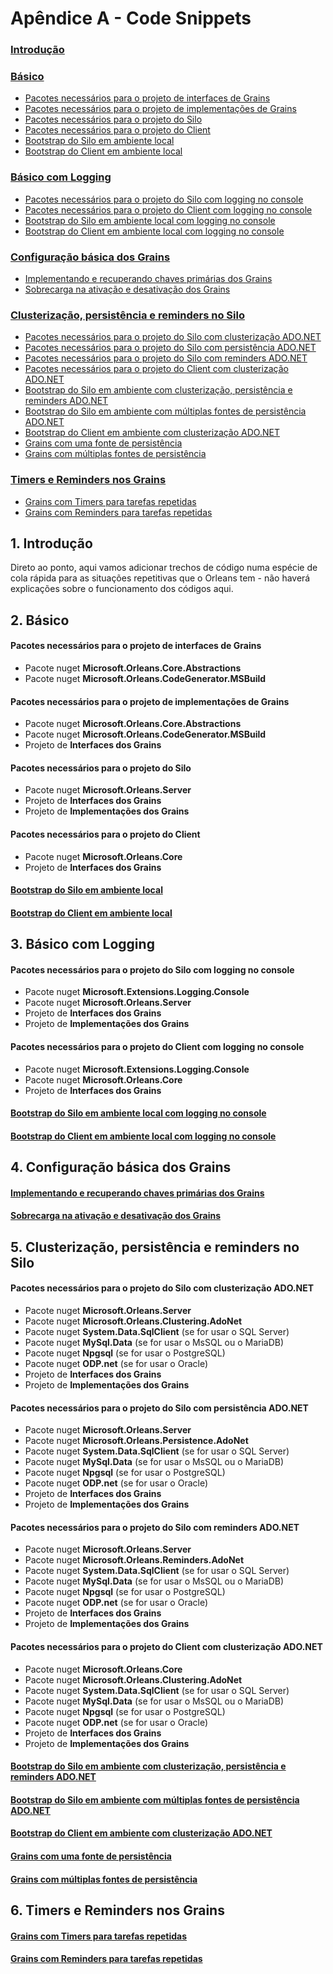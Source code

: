 # Apêndice A - Code Snippets

### [Introdução](#1-introdução)

### [Básico](#2-básico)

- [Pacotes necessários para o projeto de interfaces de Grains](#pacotes-necessários-para-o-projeto-de-interfaces-de-grains)
- [Pacotes necessários para o projeto de implementações de Grains](#pacotes-necessários-para-o-projeto-de-implementações-de-grains)
- [Pacotes necessários para o projeto do Silo](#pacotes-necessários-para-o-projeto-do-silo)
- [Pacotes necessários para o projeto do Client](#pacotes-necessários-para-o-projeto-do-client)
- [Bootstrap do Silo em ambiente local](#bootstrap-do-silo-em-ambiente-local)
- [Bootstrap do Client em ambiente local](#bootstrap-do-client-em-ambiente-local)

### [Básico com Logging](#3-básico-com-logging)

- [Pacotes necessários para o projeto do Silo com logging no console](#pacotes-necessários-para-o-projeto-do-silo-com-logging-no-console)
- [Pacotes necessários para o projeto do Client com logging no console](#pacotes-necessários-para-o-projeto-do-client-com-logging-no-console)
- [Bootstrap do Silo em ambiente local com logging no console](#bootstrap-do-silo-em-ambiente-local-com-logging-no-console)
- [Bootstrap do Client em ambiente local com logging no console](#bootstrap-do-client-em-ambiente-local-com-logging-no-console)

### [Configuração básica dos Grains](#4-configuração-básica-dos-grains)

- [Implementando e recuperando chaves primárias dos Grains](#implementando-e-recuperando-chaves-primárias-dos-grains)
- [Sobrecarga na ativação e desativação dos Grains](#sobrecarga-na-ativação-e-desativação-dos-grains)

### [Clusterização, persistência e reminders no Silo](#5-clusterização,-persistência-e-reminders-no-silo)

- [Pacotes necessários para o projeto do Silo com clusterização ADO.NET](#pacotes-necessários-para-o-projeto-do-silo-com-clusterização-adonet)
- [Pacotes necessários para o projeto do Silo com persistência ADO.NET](#pacotes-necessários-para-o-projeto-do-silo-com-persistência-adonet)
- [Pacotes necessários para o projeto do Silo com reminders ADO.NET](#pacotes-necessários-para-o-projeto-do-silo-com-reminders-adonet)
- [Pacotes necessários para o projeto do Client com clusterização ADO.NET](#pacotes-necessários-para-o-projeto-do-client-com-clusterização-adonet)
- [Bootstrap do Silo em ambiente com clusterização, persistência e reminders ADO.NET](#bootstrap-do-silo-em-ambiente-com-clusterização,-persistência-e-reminders-adonet)
- [Bootstrap do Silo em ambiente com múltiplas fontes de persistência ADO.NET](#bootstrap-do-silo-em-ambiente-com-múltiplas-fontes-de-persistência-adonet)
- [Bootstrap do Client em ambiente com clusterização ADO.NET](#bootstrap-do-client-em-ambiente-com-clusterização-adonet)
- [Grains com uma fonte de persistência](#grains-com-uma-fonte-de-persistência)
- [Grains com múltiplas fontes de persistência](#grains-com-múltiplas-fontes-de-persistência)

### [Timers e Reminders nos Grains](#6-timers-e-reminders-nos-grains)

- [Grains com Timers para tarefas repetidas](#grains-com-timers-para-tarefas-repetidas)
- [Grains com Reminders para tarefas repetidas](#grains-com-reminders-para-tarefas-repetidas)

## 1. Introdução

Direto ao ponto, aqui vamos adicionar trechos de código numa espécie de cola rápida para as situações repetitivas que o Orleans tem - não haverá explicações sobre o funcionamento dos códigos aqui.

## 2. Básico

#### Pacotes necessários para o projeto de interfaces de Grains

- Pacote nuget **Microsoft.Orleans.Core.Abstractions**
- Pacote nuget **Microsoft.Orleans.CodeGenerator.MSBuild**

#### Pacotes necessários para o projeto de implementações de Grains

- Pacote nuget **Microsoft.Orleans.Core.Abstractions**
- Pacote nuget **Microsoft.Orleans.CodeGenerator.MSBuild**
- Projeto de **Interfaces dos Grains**

#### Pacotes necessários para o projeto do Silo

- Pacote nuget **Microsoft.Orleans.Server**
- Projeto de **Interfaces dos Grains**
- Projeto de **Implementações dos Grains**

#### Pacotes necessários para o projeto do Client

- Pacote nuget **Microsoft.Orleans.Core**
- Projeto de **Interfaces dos Grains**

#### [Bootstrap do Silo em ambiente local](https://github.com/prrandrade/OrleansStudy/tree/master/Ap%C3%AAndice%20A%20-%20Code%20Snippets/01%20-%20Bootstrap%20do%20Silo%20em%20ambiente%20local)

#### [Bootstrap do Client em ambiente local](https://github.com/prrandrade/OrleansStudy/tree/master/Ap%C3%AAndice%20A%20-%20Code%20Snippets/02%20-%20Bootstrap%20do%20Client%20em%20ambiente%20local)

## 3. Básico com Logging

#### Pacotes necessários para o projeto do Silo com logging no console

- Pacote nuget **Microsoft.Extensions.Logging.Console**
- Pacote nuget **Microsoft.Orleans.Server**
- Projeto de **Interfaces dos Grains**
- Projeto de **Implementações dos Grains**

#### Pacotes necessários para o projeto do Client com logging no console

- Pacote nuget **Microsoft.Extensions.Logging.Console**
- Pacote nuget **Microsoft.Orleans.Core**
- Projeto de **Interfaces dos Grains**

#### [Bootstrap do Silo em ambiente local com logging no console](https://github.com/prrandrade/OrleansStudy/tree/master/Ap%C3%AAndice%20A%20-%20Code%20Snippets/03%20-%20Bootstrap%20do%20Silo%20em%20ambiente%20local%20com%20logging%20no%20console)

#### [Bootstrap do Client em ambiente local com logging no console](https://github.com/prrandrade/OrleansStudy/tree/master/Ap%C3%AAndice%20A%20-%20Code%20Snippets/04%20-%20Bootstrap%20do%20Client%20em%20ambiente%20local%20com%20logging%20no%20console)

## 4. Configuração básica dos Grains

#### [Implementando e recuperando chaves primárias dos Grains](https://github.com/prrandrade/OrleansStudy/tree/master/Ap%C3%AAndice%20A%20-%20Code%20Snippets/05%20-%20Implementando%20e%20recuperando%20chaves%20prim%C3%A1rias%20dos%20Grains)

#### [Sobrecarga na ativação e desativação dos Grains](https://github.com/prrandrade/OrleansStudy/tree/master/Ap%C3%AAndice%20A%20-%20Code%20Snippets/06%20-%20Sobrecarga%20na%20ativa%C3%A7%C3%A3o%20e%20desativa%C3%A7%C3%A3o%20dos%20Grains)

## 5. Clusterização, persistência e reminders no Silo

#### Pacotes necessários para o projeto do Silo com clusterização ADO.NET

- Pacote nuget **Microsoft.Orleans.Server**
- Pacote nuget **Microsoft.Orleans.Clustering.AdoNet**
- Pacote nuget **System.Data.SqlClient** (se for usar o SQL Server)
- Pacote nuget **MySql.Data** (se for usar o MsSQL ou o MariaDB)
- Pacote nuget **Npgsql** (se for usar o PostgreSQL)
- Pacote nuget **ODP.net** (se for usar o Oracle)
- Projeto de **Interfaces dos Grains**
- Projeto de **Implementações dos Grains**

#### Pacotes necessários para o projeto do Silo com persistência ADO.NET

- Pacote nuget **Microsoft.Orleans.Server**
- Pacote nuget **Microsoft.Orleans.Persistence.AdoNet**
- Pacote nuget **System.Data.SqlClient** (se for usar o SQL Server)
- Pacote nuget **MySql.Data** (se for usar o MsSQL ou o MariaDB)
- Pacote nuget **Npgsql** (se for usar o PostgreSQL)
- Pacote nuget **ODP.net** (se for usar o Oracle)
- Projeto de **Interfaces dos Grains**
- Projeto de **Implementações dos Grains**

#### Pacotes necessários para o projeto do Silo com reminders ADO.NET

- Pacote nuget **Microsoft.Orleans.Server**
- Pacote nuget **Microsoft.Orleans.Reminders.AdoNet**
- Pacote nuget **System.Data.SqlClient** (se for usar o SQL Server)
- Pacote nuget **MySql.Data** (se for usar o MsSQL ou o MariaDB)
- Pacote nuget **Npgsql** (se for usar o PostgreSQL)
- Pacote nuget **ODP.net** (se for usar o Oracle)
- Projeto de **Interfaces dos Grains**
- Projeto de **Implementações dos Grains**

#### Pacotes necessários para o projeto do Client com clusterização ADO.NET

- Pacote nuget **Microsoft.Orleans.Core**
- Pacote nuget **Microsoft.Orleans.Clustering.AdoNet**
- Pacote nuget **System.Data.SqlClient** (se for usar o SQL Server)
- Pacote nuget **MySql.Data** (se for usar o MsSQL ou o MariaDB)
- Pacote nuget **Npgsql** (se for usar o PostgreSQL)
- Pacote nuget **ODP.net** (se for usar o Oracle)
- Projeto de **Interfaces dos Grains**
- Projeto de **Implementações dos Grains**

#### [Bootstrap do Silo em ambiente com clusterização, persistência e reminders ADO.NET](https://github.com/prrandrade/OrleansStudy/tree/master/Ap%C3%AAndice%20A%20-%20Code%20Snippets/07%20-%20Bootstrap%20do%20Silo%20em%20ambiente%20com%20clusteriza%C3%A7%C3%A3o%2C%20persist%C3%AAncia%20e%20reminders%20ADO.NET)

#### [Bootstrap do Silo em ambiente com múltiplas fontes de persistência ADO.NET](https://github.com/prrandrade/OrleansStudy/tree/master/Ap%C3%AAndice%20A%20-%20Code%20Snippets/08%20-%20Bootstrap%20do%20Silo%20em%20ambiente%20com%20m%C3%BAltiplas%20fontes%20de%20persist%C3%AAncia%20ADO.NET)

#### [Bootstrap do Client em ambiente com clusterização ADO.NET](https://github.com/prrandrade/OrleansStudy/tree/master/Ap%C3%AAndice%20A%20-%20Code%20Snippets/09%20-%20Bootstrap%20do%20Client%20em%20ambiente%20com%20clusteriza%C3%A7%C3%A3o%20ADO.NET)

#### [Grains com uma fonte de persistência](https://github.com/prrandrade/OrleansStudy/tree/master/Ap%C3%AAndice%20A%20-%20Code%20Snippets/10%20-%20Grains%20com%20uma%20fonte%20de%20persist%C3%AAncia)

#### [Grains com múltiplas fontes de persistência](https://github.com/prrandrade/OrleansStudy/tree/master/Ap%C3%AAndice%20A%20-%20Code%20Snippets/11%20-%20Grains%20com%20m%C3%BAltiplas%20fontes%20de%20persist%C3%AAncia)

## 6. Timers e Reminders nos Grains

#### [Grains com Timers para tarefas repetidas](https://github.com/prrandrade/OrleansStudy/tree/master/Ap%C3%AAndice%20A%20-%20Code%20Snippets/12%20-%20Grains%20com%20Timers%20para%20tarefas%20repetidas)

#### [Grains com Reminders para tarefas repetidas](https://github.com/prrandrade/OrleansStudy/tree/master/Ap%C3%AAndice%20A%20-%20Code%20Snippets/13%20-%20Grains%20com%20Reminders%20para%20tarefas%20repetidas)